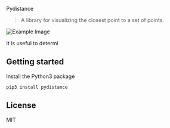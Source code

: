 Pydistance

> A library for visualizing the closest point to a set of points.

![Example Image](dang3r.github.com/pydistance/example.png)

It is useful to determi

## Getting started

Install the Python3 package

```shell
pip3 install pydistance
```

## License

MIT